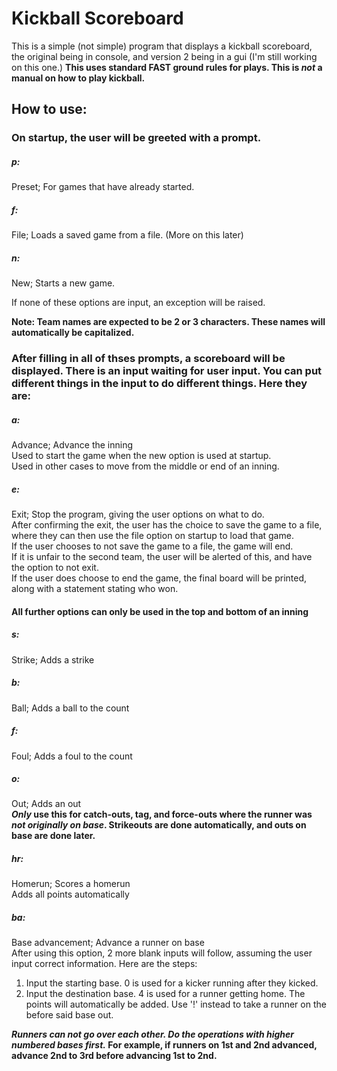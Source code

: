 # Kickball Scoreboard
This is a simple (not simple) program that displays a kickball scoreboard, the original being in console, and version 2 being in a gui (I'm still working on this one.)
**This uses standard FAST ground rules for plays. This is _not_ a manual on how to play kickball.**

## How to use:
### On startup, the user will be greeted with a prompt.
##### p:
Preset; For games that have already started.
##### f:
File; Loads a saved game from a file. (More on this later)
##### n:
New; Starts a new game.

If none of these options are input, an exception will be raised.

**Note: Team names are expected to be 2 or 3 characters. These names will automatically be capitalized.**

### After filling in all of thses prompts, a scoreboard will be displayed. There is an input waiting for user input. You can put different things in the input to do different things. Here they are:
##### a:
Advance; Advance the inning  
Used to start the game when the new option is used at startup.  
Used in other cases to move from the middle or end of an inning.
##### e:
Exit; Stop the program, giving the user options on what to do.  
After confirming the exit, the user has the choice to save the game to a file, where they can then use the file option on startup to load that game.  
If the user chooses to not save the game to a file, the game will end.  
If it is unfair to the second team, the user will be alerted of this, and have the option to not exit.  
If the user does choose to end the game, the final board will be printed, along with a statement stating who won.

#### All further options can only be used in the top and bottom of an inning

##### s:
Strike; Adds a strike
##### b:
Ball; Adds a ball to the count
##### f:
Foul; Adds a foul to the count
##### o:
Out; Adds an out  
**_Only_ use this for catch-outs, tag, and force-outs where the runner was _not originally on base_. Strikeouts are done automatically, and outs on base are done later.**
##### hr:
Homerun; Scores a homerun  
Adds all points automatically
##### ba:
Base advancement; Advance a runner on base  
After using this option, 2 more blank inputs will follow, assuming the user input correct information. Here are the steps:  
1. Input the starting base. 0 is used for a kicker running after they kicked.
2. Input the destination base. 4 is used for a runner getting home. The points will automatically be added. Use '!' instead to take a runner on the before said base out.

**_Runners can not go over each other. Do the operations with higher numbered bases first._ For example, if runners on 1st and 2nd advanced, advance 2nd to 3rd before advancing 1st to 2nd.**